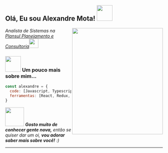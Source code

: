 <h2> Olá, Eu sou Alexandre Mota! <img src="https://media.giphy.com/media/v1.Y2lkPTc5MGI3NjExNjNjdGR2a3puZjBrbDlyY3dpc3BwaTM5MWg1aXV6ZjQ5NmphbGM3NSZlcD12MV9pbnRlcm5hbF9naWZfYnlfaWQmY3Q9Zw/yoJC2R5uH2Z3tNi6s0/giphy.gif" width="50"></h2>
<img align='right' src="https://media.giphy.com/media/v1.Y2lkPTc5MGI3NjExZXFuMGRka2pqNm92bzloNGxyaXhsbnk2N2dlYnNmZ2VrN2lqMTZ0byZlcD12MV9pbnRlcm5hbF9naWZfYnlfaWQmY3Q9Zw/qgQUggAC3Pfv687qPC/giphy.gif" width="290" height="340">
<p><em>Analista de Sistemas na <a href="http://plansul.com.br">Plansul Planejamento e Consultoria</a><img src="https://media.giphy.com/media/v1.Y2lkPTc5MGI3NjExcmd2bzRlZTdsbGZkdTh1ZWkzdzNtd29sZDE2MnZwaXFoMGR4bm5ocyZlcD12MV9pbnRlcm5hbF9naWZfYnlfaWQmY3Q9Zw/TLnWsIBRegQyWxG4Dw/giphy.gif" width="30"></br></em></p>




### <img src="https://media.giphy.com/media/v1.Y2lkPTc5MGI3NjExZXFuMGRka2pqNm92bzloNGxyaXhsbnk2N2dlYnNmZ2VrN2lqMTZ0byZlcD12MV9pbnRlcm5hbF9naWZfYnlfaWQmY3Q9Zw/qgQUggAC3Pfv687qPC/giphy.gif" width="50"> Um pouco mais sobre mim...  

```javascript
const alexandre = {
  code: [Javascript, Typescript, HTML, CSS, PHP, Python],
  ferramentas: [React, Redux, Node, Storybook, Styled-Components, Jest, Docker],
}
```

<img src="https://media.giphy.com/media/LnQjpWaON8nhr21vNW/giphy.gif" width="60"> <em><b>Gosto muito de conhecer gente nova,</b> então se quiser dar um oi, <b>vou adorar saber mais sobre você!</b> :)</em>

---
